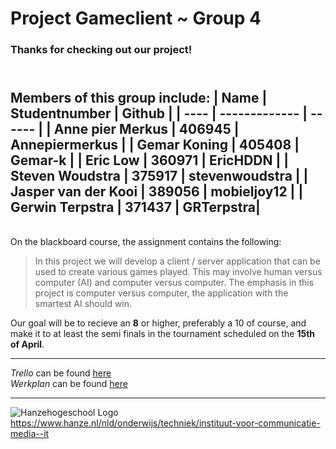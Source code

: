 # Project Gameclient ~ __Group 4__

### Thanks for checking out our project!
\
Members of this group include:
| Name | Studentnumber | Github |
| ---- | ------------- | ------ |
| Anne pier Merkus | 406945 | Annepiermerkus |
| Gemar Koning | 405408 | Gemar-k |
| Eric Low | 360971 | EricHDDN |
| Steven Woudstra | 375917 | stevenwoudstra |
| Jasper van der Kooi | 389056 | mobieljoy12 |
| Gerwin Terpstra | 371437 | GRTerpstra|
---
\
On the blackboard course, the assignment contains the following:

> In this project we will develop a client / server application that can be used to create various games
played. This may involve human versus computer (AI) and computer versus computer. The emphasis in this
project is computer versus computer, the application with the smartest AI should win.

Our goal will be to recieve an __8__ or higher, preferably a 10 of course, and make it to at least the semi finals in the tournament scheduled on the __15th of April__.

---

*Trello* can be found [here](https://github.com/AnnePierMerkus/projectgameclient/projects/1) \
*Werkplan* can be found [here](https://drive.google.com/file/d/1XOHLrwsQqadLSGYwBzeHjx_vIe1ArEVy/view?usp=sharing)

---

![Hanzehogeschool Logo](https://www.hanze.nl/Style%20Library/hanze/img/logo-white-wordmark.svg) \
https://www.hanze.nl/nld/onderwijs/techniek/instituut-voor-communicatie-media--it
